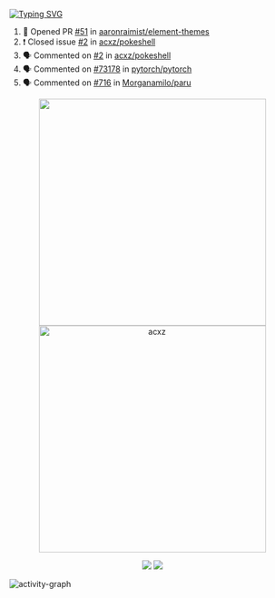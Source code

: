 [![Typing SVG](https://readme-typing-svg.herokuapp.com?size=16&color=AFFFA3&multiline=true&height=75&lines=contributing+to+robotics%2Faerospace%2Fml%2Fgpu+software;packaging+it+for+archlinux;ricer)](https://git.io/typing-svg)

<!--START_SECTION:activity-->
1. 💪 Opened PR [#51](https://github.com/aaronraimist/element-themes/pull/51) in [aaronraimist/element-themes](https://github.com/aaronraimist/element-themes)
2. ❗️ Closed issue [#2](https://github.com/acxz/pokeshell/issues/2) in [acxz/pokeshell](https://github.com/acxz/pokeshell)
3. 🗣 Commented on [#2](https://github.com/acxz/pokeshell/issues/2) in [acxz/pokeshell](https://github.com/acxz/pokeshell)
4. 🗣 Commented on [#73178](https://github.com/pytorch/pytorch/issues/73178) in [pytorch/pytorch](https://github.com/pytorch/pytorch)
5. 🗣 Commented on [#716](https://github.com/Morganamilo/paru/issues/716) in [Morganamilo/paru](https://github.com/Morganamilo/paru)
<!--END_SECTION:activity-->

<p align="center">
  <img width="400em" src=https://github-readme-stats.vercel.app/api?username=acxz&include_all_commits=true&show_icons=true />
  <img width="400em" src="https://github-readme-streak-stats.herokuapp.com/?user=acxz&" alt="acxz" />
</p>

<p align="center">
  <img src=https://github-readme-stats.vercel.app/api/top-langs/?username=acxz&layout=compact />
  <img src=https://github-profile-trophy.vercel.app/?username=acxz&row=2&column=4 />
</p>

![activity-graph](https://activity-graph.herokuapp.com/graph?username=acxz&theme=aqua)
